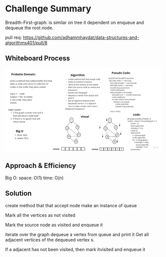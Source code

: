 # Challenge Summary
<!-- Description of the challenge -->
Breadth-First-graph: is similar on tree
it dependent on enqueue and dequeue the root node.

pull req: https://github.com/adhammhaydat/data-structures-and-algorithms401/pull/8



## Whiteboard Process
<!-- Embedded whiteboard image -->

![](bredth_graph.jpg)

## Approach & Efficiency
<!-- What approach did you take? Why? What is the Big O space/time for this approach? -->
Big O: 
space: O(1)
time: O(n)

## Solution
<!-- Show how to run your code, and examples of it in action -->

create method that that accept node
make an instance of queue

Mark all the vertices as not visited

Mark the source node as visited and enqueue it

iterate over the graph
dequeue a vertex from queue and print it
Get all adjacent vertices of the dequeued vertex s.

If a adjacent has not been visited, then mark itvisited and enqueue it
